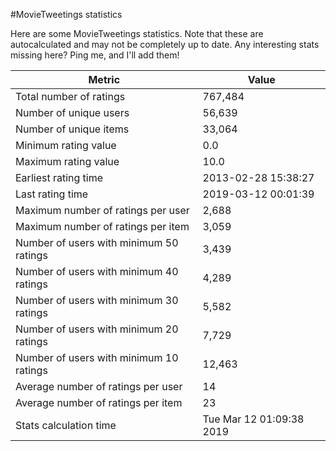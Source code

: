 #MovieTweetings statistics

Here are some MovieTweetings statistics. Note that these are autocalculated and may not be completely up to date. Any interesting stats missing here? Ping me, and I'll add them!

Metric | Value
--- | ---
Total number of ratings                 | 767,484
Number of unique users                  | 56,639
Number of unique items                  | 33,064
Minimum rating value                    | 0.0
Maximum rating value                    | 10.0
Earliest rating time                    | 2013-02-28 15:38:27
Last rating time                        | 2019-03-12 00:01:39
Maximum number of ratings per user      | 2,688
Maximum number of ratings per item      | 3,059
Number of users with minimum 50 ratings | 3,439
Number of users with minimum 40 ratings | 4,289
Number of users with minimum 30 ratings | 5,582
Number of users with minimum 20 ratings | 7,729
Number of users with minimum 10 ratings | 12,463
Average number of ratings per user      | 14
Average number of ratings per item      | 23
Stats calculation time                  | Tue Mar 12 01:09:38 2019


